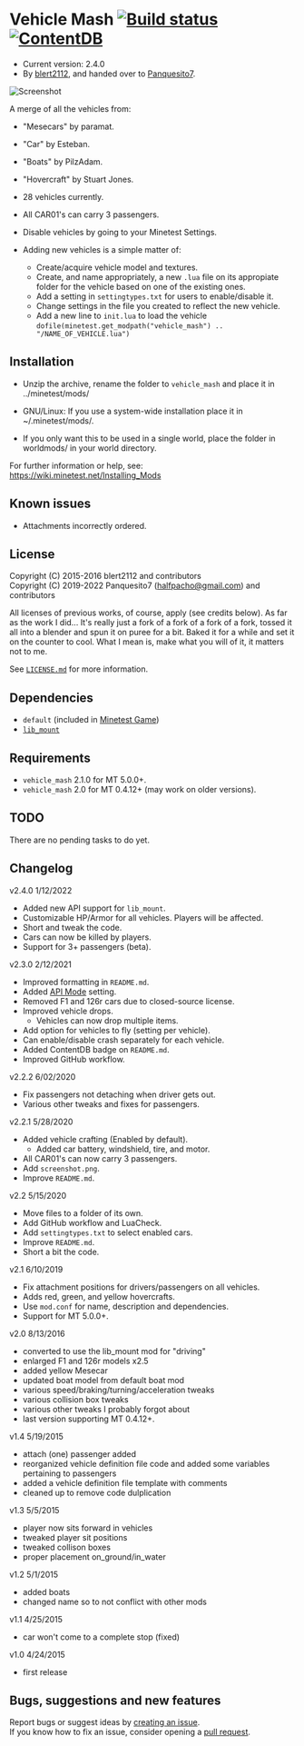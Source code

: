 # Vehicle Mash [![Build status](https://github.com/minetest-mods/vehicle_mash/workflows/build/badge.svg)](https://github.com/minetest-mods/vehicle_mash/actions) [![ContentDB](https://content.minetest.net/packages/Panquesito7/vehicle_mash/shields/downloads/)](https://content.minetest.net/packages/Panquesito7/vehicle_mash/)

- Current version: 2.4.0
- By [blert2112](https://github.com/blert2112), and handed over to [Panquesito7](https://github.com/Panquesito7).

![Screenshot](https://raw.githubusercontent.com/minetest-mods/vehicle_mash/master/screenshot.png)

A merge of all the vehicles from:

- "Mesecars" by paramat.
- "Car" by Esteban.
- "Boats" by PilzAdam.
- "Hovercraft" by Stuart Jones.

- 28 vehicles currently.
- All CAR01's can carry 3 passengers.

- Disable vehicles by going to your Minetest Settings.
- Adding new vehicles is a simple matter of:
  - Create/acquire vehicle model and textures.
  - Create, and name appropriately, a new `.lua` file on its appropiate folder for the vehicle based on one of the existing ones.
  - Add a setting in `settingtypes.txt` for users to enable/disable it.
  - Change settings in the file you created to reflect the new vehicle.
  - Add a new line to `init.lua` to load the vehicle `dofile(minetest.get_modpath("vehicle_mash") .. "/NAME_OF_VEHICLE.lua")`

## Installation

- Unzip the archive, rename the folder to `vehicle_mash` and place it in
../minetest/mods/

- GNU/Linux: If you use a system-wide installation place
it in ~/.minetest/mods/.

- If you only want this to be used in a single world, place
the folder in worldmods/ in your world directory.

For further information or help, see:\
<https://wiki.minetest.net/Installing_Mods>

## Known issues

- Attachments incorrectly ordered.

## License

Copyright (C) 2015-2016 blert2112 and contributors\
Copyright (C) 2019-2022 Panquesito7 (halfpacho@gmail.com) and contributors

All licenses of previous works, of course, apply (see credits below).
As far as the work I did... It's really just a fork of a fork of a fork of a fork, tossed it all into a blender and spun it on puree for a bit. Baked it for a while and set it on the counter to cool. What I mean is, make what you will of it, it matters not to me.

See [`LICENSE.md`](LICENSE.md) for more information.

## Dependencies

- `default` (included in [Minetest Game](https://github.com/minetest/minetest_game))
- [`lib_mount`](https://github.com/minetest-mods/lib_mount)

## Requirements

- `vehicle_mash` 2.1.0 for MT 5.0.0+.
- `vehicle_mash` 2.0 for MT 0.4.12+ (may work on older versions).

## TODO

There are no pending tasks to do yet.

## Changelog

v2.4.0 1/12/2022

- Added new API support for `lib_mount`.
- Customizable HP/Armor for all vehicles. Players will be affected.
- Short and tweak the code.
- Cars can now be killed by players.
- Support for 3+ passengers (beta).

v2.3.0 2/12/2021

- Improved formatting in `README.md`.
- Added [API Mode](https://github.com/minetest-mods/vehicle_mash/commit/6b3bdac4d880a6fde298a286b3bd5043750e904e) setting.
- Removed F1 and 126r cars due to closed-source license.
- Improved vehicle drops.
  - Vehicles can now drop multiple items.
- Add option for vehicles to fly (setting per vehicle).
- Can enable/disable crash separately for each vehicle.
- Added ContentDB badge on `README.md`.
- Improved GitHub workflow.

v2.2.2 6/02/2020

- Fix passengers not detaching when driver gets out.
- Various other tweaks and fixes for passengers.

v2.2.1 5/28/2020

- Added vehicle crafting (Enabled by default).
  - Added car battery, windshield, tire, and motor.
- All CAR01's can now carry 3 passengers.
- Add `screenshot.png`.
- Improve `README.md`.

v2.2 5/15/2020

- Move files to a folder of its own.
- Add GitHub workflow and LuaCheck.
- Add `settingtypes.txt` to select enabled cars.
- Improve `README.md`.
- Short a bit the code.

v2.1 6/10/2019

- Fix attachment positions for drivers/passengers on all vehicles.
- Adds red, green, and yellow hovercrafts.
- Use `mod.conf` for name, description and dependencies.
- Support for MT 5.0.0+.

v2.0 8/13/2016

- converted to use the lib_mount mod for "driving"
- enlarged F1 and 126r models x2.5
- added yellow Mesecar
- updated boat model from default boat mod
- various speed/braking/turning/acceleration tweaks
- various collision box tweaks
- various other tweaks I probably forgot about
- last version supporting MT 0.4.12+.

v1.4 5/19/2015

- attach (one) passenger added
- reorganized vehicle definition file code and added some variables pertaining to passengers
- added a vehicle definition file template with comments
- cleaned up to remove code dulplication

v1.3 5/5/2015

- player now sits forward in vehicles
- tweaked player sit positions
- tweaked collison boxes
- proper placement on_ground/in_water

v1.2 5/1/2015

- added boats
- changed name so  to not conflict with other mods

v1.1 4/25/2015

- car won't come to a complete stop (fixed)

v1.0 4/24/2015

- first release

## Bugs, suggestions and new features

Report bugs or suggest ideas by [creating an issue](https://github.com/minetest-mods/vehicle_mash/issues/new).\
If you know how to fix an issue, consider opening a [pull request](https://github.com/minetest-mods/vehicle_mash/compare).
